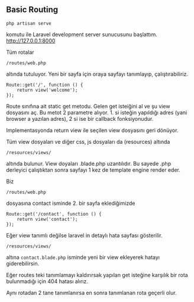 ## Basic Routing

`php artisan serve`

komutu ile Laravel development server sunucusunu başlattım. http://127.0.0.1:8000


Tüm rotalar

`/routes/web.php`

altında tutuluyor. Yeni bir sayfa için oraya sayfayı tanımlayıp, çalıştırabiliriz.

```
Route::get('/', function () {
    return view('welcome');
});
```

Route sınıfına ait static get metodu. Gelen get isteiğini al ve şu view dosyasını aç.
Bu metot 2 parametre alıyor. 1. si isteğin yapıldığı adres (yani browser a yazılan adres), 2 si ise bir callback fonksiyonudur.

Implementasyonda return view ile seçilen view dosyasını geri dönüyor.

Tüm view dosyaları ve diğer css, js dosyaları da (resources) altında

`/resources/views/`

altında bulunur. View doyaları .blade.php uzantılıdır. Bu sayede .php derleyici çalıştıktan sonra sayfayı 1 kez de template engine render eder.

Biz

`/routes/web.php`

dosyasına contact isminde 2. bir sayfa eklediğimizde

```
Route::get('/contact', function () {
    return view('contact');
});
```

Eğer view tanımlı değilse laravel in detaylı hata sayfası gösterilir.

`/resources/views/`

altına `contact.blade.php` isminde yeni bir view ekleyerek hatayı giderebilirsin.

Eğer routes teki tanımlamayı kaldırırsak yapılan get isteğine karşılık bir rota bulunmadığı için 404 hatası alırız.

Aynı rotadan 2 tane tanımlanırsa en sonra tanımlanan rota geçerli olur.